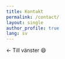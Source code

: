 ```yaml
---
title: Kontakt
permalink: /contact/
layout: single
author_profile: true
lang: sv
---
```


&#8592; Till vänster :smile:
